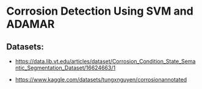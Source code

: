 # Corrosion Detection Using SVM and ADAMAR

## Datasets:

- https://data.lib.vt.edu/articles/dataset/Corrosion_Condition_State_Semantic_Segmentation_Dataset/16624663/1

- https://www.kaggle.com/datasets/tungxnguyen/corrosionannotated